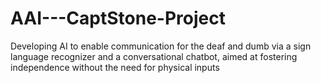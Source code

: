 # AAI---CaptStone-Project
Developing AI to enable communication for the deaf and dumb via a sign language recognizer and a conversational chatbot, aimed at fostering independence without the need for physical inputs
